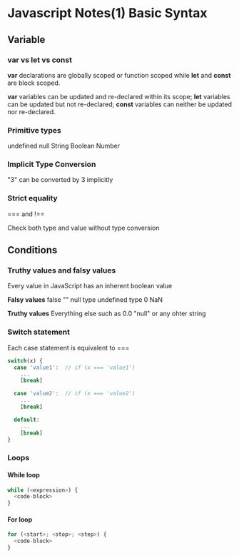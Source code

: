 # Javascript Notes(1) Basic Syntax 



## Variable

### var vs let vs const

**var** declarations are globally scoped or function scoped while **let** and **const** are block scoped.

**var** variables can be updated and re-declared within its scope; **let** variables can be updated but not re-declared; **const** variables can neither be updated nor re-declared.


### Primitive types
undefined
null
String
Boolean
Number


### Implicit Type Conversion

"3" can be converted by 3 implicitly



### Strict equality

=== and !==

Check both type and value without type conversion


## Conditions

### Truthy values and falsy values
Every value in JavaScript has an inherent boolean value

**Falsy values**
false
""
null type
undefined type
0
NaN


**Truthy values**
Everything else
such as 
0.0
"null" or any ohter string

### Switch statement

Each case statement is equivalent to ===

```javascript
switch(x) {
  case 'value1':  // if (x === 'value1')
    ...
    [break]

  case 'value2':  // if (x === 'value2')
    ...
    [break]

  default:
    ...
    [break]
}
```

### Loops

#### While loop

```javascript
while (<expression>) {
  <code-block>
}
```

#### For loop

```javascript
for (<start>; <stop>; <step>) {
  <code-block>
}

```
